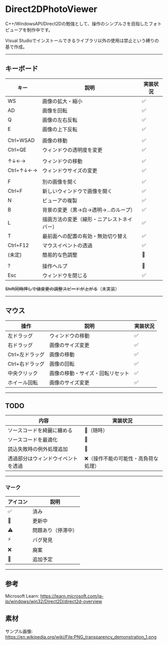 # Direct2DPhotoViewer

C++/WindowsAPI/Direct2Dの勉強として、操作のシンプルさを目指したフォトビューアを制作中です。

Visual Studioでインストールできるライブラリ以外の使用は禁止という縛りの基で作成。

--- 

## キーボード
|キー|説明|実装状況|
|--|--|--|
|WS|画像の拡大・縮小|✅|
|AD|画像を回転|✅|
|Q|画像の左右反転|✅|
|E|画像の上下反転|✅|
||||
|Ctrl+WSAD|画像の移動|✅|
|Ctrl+QE|ウィンドウの透明度を変更|✅|
||||
|↑↓←→|ウィンドウの移動|✅|
|Ctrl+↑↓←→|ウィンドウサイズの変更|✅|
||||
|F|別の画像を開く|✅|
|Ctrl+F|新しいウィンドウで画像を開く|✅|
|N|ビューアの複製|✅|
|B|背景の変更（黒→白→透明→...のループ）|✅|
|L|描画方法の変更（線形・ニアレストネイバー）|✅|
|T|最前面への配置の有効・無効切り替え|✅|
|Ctrl+F12|マウスイベントの透過|✅|
|(未定)|簡易的な色調整|📝|
||||
|?|操作ヘルプ|📝|
|Esc|ウィンドウを閉じる|✅|

~~Shift同時押しで値変更の調整スピードが上がる~~（未実装）

---
## マウス
|操作|説明|実装状況|
|--|--|--|
|左ドラッグ|ウィンドウの移動|✅|
|右ドラッグ|画像のサイズ変更|✅|
|Ctrl+左ドラッグ|画像の移動|✅|
|Ctrl+右ドラッグ|画像の回転|✅|
|中央クリック|画像の移動・サイズ・回転リセット|✅|
|ホイール回転|画像のサイズ変更|✅|

---
## TODO
|内容|実装状況|
|--|--|
|ソースコードを綺麗に纏める|🔄️（随時）|
|ソースコードを最適化|🔄️|
|読込失敗時の例外処理追加|🔄️|
|透過部分はウィンドウイベントを透過|❌（操作不能の可能性・高負荷な処理）|

---
### マーク
|アイコン|説明|
|--|--|
|✅|済み|
|🔄️|更新中|
|⚠️|問題あり（停滞中）|
|⚡|バグ発見|
|❌|廃案|
|📝|追加予定|

---
## 参考
Microsoft Learn: https://learn.microsoft.com/ja-jp/windows/win32/Direct2D/direct2d-overview

## 素材
サンプル画像: https://en.wikipedia.org/wiki/File:PNG_transparency_demonstration_1.png